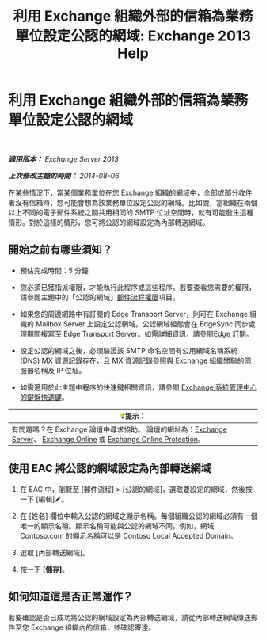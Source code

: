 ﻿---
title: '利用 Exchange 組織外部的信箱為業務單位設定公認的網域: Exchange 2013 Help'
TOCTitle: 利用 Exchange 組織外部的信箱為業務單位設定公認的網域
ms:assetid: ff46310b-5392-4eac-97bc-d39d397e1ce1
ms:mtpsurl: https://technet.microsoft.com/zh-tw/library/JJ657737(v=EXCHG.150)
ms:contentKeyID: 50474668
ms.date: 05/21/2018
mtps_version: v=EXCHG.150
ms.translationtype: MT
---

# 利用 Exchange 組織外部的信箱為業務單位設定公認的網域

 

_**適用版本：** Exchange Server 2013_

_**上次修改主題的時間：** 2014-08-06_

在某些情況下，當某個業務單位在您 Exchange 組織的網域中，全部或部分收件者沒有信箱時，您可能會想為該業務單位設定公認的網域。比如說，當組織在兩個以上不同的電子郵件系統之間共用相同的 SMTP 位址空間時，就有可能發生這種情形。對於這樣的情形，您可將公認的網域設定為內部轉送網域。

## 開始之前有哪些須知？

  - 預估完成時間：5 分鐘

  - 您必須已獲指派權限，才能執行此程序或這些程序。若要查看您需要的權限，請參閱主題中的「公認的網域」[郵件流程權限](mail-flow-permissions-exchange-2013-help.md)項目。

  - 如果您的周邊網路中有訂閱的 Edge Transport Server，則可在 Exchange 組織的 Mailbox Server 上設定公認網域。公認網域組態會在 EdgeSync 同步處理期間複寫至 Edge Transport Server。如需詳細資訊，請參閱[Edge 訂閱](edge-subscriptions-exchange-2013-help.md)。

  - 設定公認的網域之後，必須驗證該 SMTP 命名空間有公用網域名稱系統 (DNS) MX 資源記錄存在，且 MX 資源記錄參照與 Exchange 組織關聯的伺服器名稱及 IP 位址。

  - 如需適用於此主題中程序的快速鍵相關資訊，請參閱 [Exchange 系統管理中心的鍵盤快速鍵](keyboard-shortcuts-in-the-exchange-admin-center-exchange-online-protection-help.md)。

<table>
<thead>
<tr class="header">
<th><img src="images/Bb124558.tip(EXCHG.150).gif" title="提示" alt="提示" />提示：</th>
</tr>
</thead>
<tbody>
<tr class="odd">
<td>有問題嗎？在 Exchange 論壇中尋求協助。 論壇的網址為：<a href="https://go.microsoft.com/fwlink/p/?linkid=60612">Exchange Server</a>、 <a href="https://go.microsoft.com/fwlink/p/?linkid=267542">Exchange Online</a> 或 <a href="https://go.microsoft.com/fwlink/p/?linkid=285351">Exchange Online Protection</a>。</td>
</tr>
</tbody>
</table>


## 使用 EAC 將公認的網域設定為內部轉送網域

1.  在 EAC 中，瀏覽至 \[郵件流程\] \> \[公認的網域\]，選取要設定的網域，然後按一下 \[編輯\]![編輯圖示](images/JJ218640.6f53ccb2-1f13-4c02-bea0-30690e6ea71d(EXCHG.150).gif "編輯圖示")。

2.  在 \[姓名\] 欄位中輸入公認的網域之顯示名稱。每個組織公認的網域必須有一個唯一的顯示名稱。顯示名稱可能與公認的網域不同。例如，網域 Contoso.com 的顯示名稱可以是 Contoso Local Accepted Domain。

3.  選取 \[內部轉送網域\]。

4.  按一下 **\[儲存\]**。

## 如何知道這是否正常運作？

若要確認是否已成功將公認的網域設定為內部轉送網域，請從內部轉送網域傳送郵件至您 Exchange 組織內的信箱，並確認寄達。

